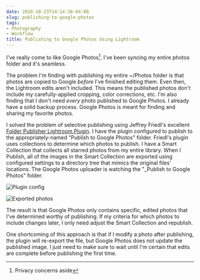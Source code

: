 ```yaml
---
date: 2016-10-23T14:14:38-04:00
slug: publishing-to-google-photos
tags:
- Photography
- Workflow
title: Publishing to Google Photos Using Lightroom
---
```


I've really come to like Google Photos[^1]. 
I've been syncing my entire photos folder and it's seamless.

The problem I'm finding with publishing my entire ~/Photos folder is that photos
are copied to Google _before_ I've finished editing them. Even then, the
Lightroom edits aren't included. This means the published photos don't include
my carefully-applied cropping, color corrections, etc. I'm also finding that I
don't need _every_ photo published to Google Photos. I already have a solid
backup process. Google Photos is meant for finding and sharing my favorite
photos.

I solved the problem of selective publishing using Jeffrey Friedl's
excellent
[Folder Publisher Lightroom Plugin](http://regex.info/blog/lightroom-goodies/folder-publisher).
I have the plugin configured to publish to the appropriately-named "Publish to
Google Photos" folder. Friedl's plugin uses collections to determine which photos to
publish. I have a Smart Collection that collects all starred
photos from my entire library. When I Publish, all of the images in the Smart Collection are
exported using configured settings to a directory tree that mimics the original
files' locations. The Google Photos uploader is watching the "_Publish to Google
Photos" folder. 

![Plugin config](/img/2016/friedl-plugin.jpg)

![Exported photos](/img/2016/publish-to-google-photos.jpg)

The result is that Google Photos only contains specific, edited photos that I've
determined worthy of publishing. If my criteria for which photos to include
changes later, I only need adjust the Smart Collection and republish.

One shortcoming of this approach is that if I modify a photo after publishing,
the plugin will re-export the file, but Google Photos does not update the
published image. I just need to make sure to wait until I'm certain that edits
are complete before publishing the first time.


[^1]: Privacy concerns aside
